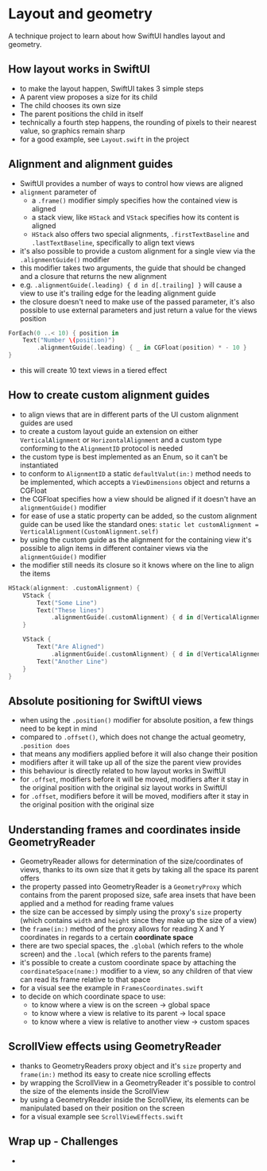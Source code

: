 # Layout and geometry
A technique project to learn about how SwiftUI handles layout and geometry.

## How layout works in SwiftUI
- to make the layout happen, SwiftUI takes 3 simple steps
- A parent view proposes a size for its child
- The child chooses its own size
- The parent positions the child in itself
- technically a fourth step happens, the rounding of pixels to their nearest value, so graphics remain sharp
- for a good example, see `Layout.swift` in the project

## Alignment and alignment guides
- SwiftUI provides a number of ways to control how views are aligned
- `alignment` parameter of
    - a `.frame()` modifier simply specifies how the contained view is aligned
    - a stack view, like `HStack` and `VStack` specifies how its content is aligned
    - `HStack` also offers two special alignments, `.firstTextBaseline` and `.lastTextBaseline`, specifically to align text views
- it's also possible to provide a custom alignment for a single view via the `.alignmentGuide()` modifier
- this modifier takes two arguments, the guide that should be changed and a closure that returns the new alignment
- e.g. `.alignmentGuide(.leading) { d in d[.trailing] }` will cause a view to use it's trailing edge for the leading alignment guide
- the closure doesn't need to make use of the passed parameter, it's also possible to use external parameters and just return a value for the views position

```swift
ForEach(0 ..< 10) { position in
    Text("Number \(position)")
        .alignmentGuide(.leading) { _ in CGFloat(position) * - 10 }
}
```
- this will create 10 text views in a tiered effect

## How to create custom alignment guides
- to align views that are in different parts of the UI custom alignment guides are used
- to create a custom layout guide an extension on either `VerticalAlignment` or `HorizontalAlignment` and a custom type conforming to the `AlignmentID` protocol is needed
- the custom type is best implemented as an Enum, so it can't be instantiated
- to conform to `AlignmentID` a static `defaultValut(in:)` method needs to be implemented, which accepts a `ViewDimensions` object and returns a CGFloat
- the CGFloat specifies how a view should be aligned if it doesn't have an `alignmentGuide()` modifier
- for ease of use a static property can be added, so the custom alignment guide can be used like the standard ones: `static let customAlignment = VerticalAlignment(CustomAlignment.self)`
- by using the custom guide as the alignment for the containing view it's possible to align items in different container views via the `alignmentGuide()` modifier
- the modifier still needs its closure so it knows where on the line to align the items

```swift
HStack(alignment: .customAlignment) {
    VStack {
        Text("Some Line")
        Text("These lines")
            .alignmentGuide(.customAlignment) { d in d[VerticalAlignment.center] } 
    }

    VStack {
        Text("Are Aligned")
            .alignmentGuide(.customAlignment) { d in d[VerticalAlignment.center] }
        Text("Another Line")
    }
}
```

## Absolute positioning for SwiftUI views
- when using the `.position()` modifier for absolute position, a few things need to be kept in mind
- compared to `.offset()`, which does not change the actual geometry, `.position does`
- that means any modifiers applied before it will also change their position
- modifiers after it will take up all of the size the parent view provides
- this behaviour is directly related to how layout works in SwiftUI
- for `.offset`, modifiers before it will be moved, modifiers after it stay in the original position with the original siz layout works in SwiftUI
- for `.offset`, modifiers before it will be moved, modifiers after it stay in the original position with the original size

## Understanding frames and coordinates inside GeometryReader
- GeometryReader allows for determination of the size/coordinates of views, thanks to its own size that it gets by taking all the space its parent offers
- the property passed into GeometryReader is a `GeometryProxy` which contains from the parent proposed size, safe area insets that have been applied and a method for reading frame values
- the size can be accessed by simply using the proxy's `size` property (which contains `width` and `height` since they make up the size of a view)
- the `frame(in:)` method of the proxy allows for reading X and Y coordinates in regards to a certain **coordinate space**
- there are two special spaces, the `.global` (which refers to the whole screen) and the `.local` (which refers to the parents frame)
- it's possible to create a custom coordinate space by attaching the `coordinateSpace(name:)` modifier to a view, so any children of that view can read its frame relative to that space
- for a visual see the example in `FramesCoordinates.swift`
- to decide on which coordinate space to use:
    - to know where a view is on the screen -> global space
    - to know where a view is relative to its parent -> local space
    - to know where a view is relative to another view -> custom spaces

## ScrollView effects using GeometryReader
- thanks to GeometryReaders proxy object and it's `size` property and `frame(in:)` method its easy to create nice scrolling effects
- by wrapping the ScrollView in a GeometryReader it's possible to control the size of the elements inside the ScrollView
- by using a GeometryReader inside the ScrollView, its elements can be manipulated based on their position on the screen
- for a visual example see `ScrollViewEffects.swift`   

## Wrap up - Challenges
- 
